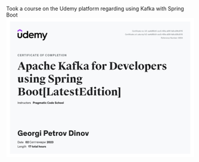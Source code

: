 Took a course on the Udemy platform regarding using Kafka with Spring Boot <br>
![Screenshot](gdinov_udemy_apache_kafka_spring_cert_photo.jpg)<br/>
